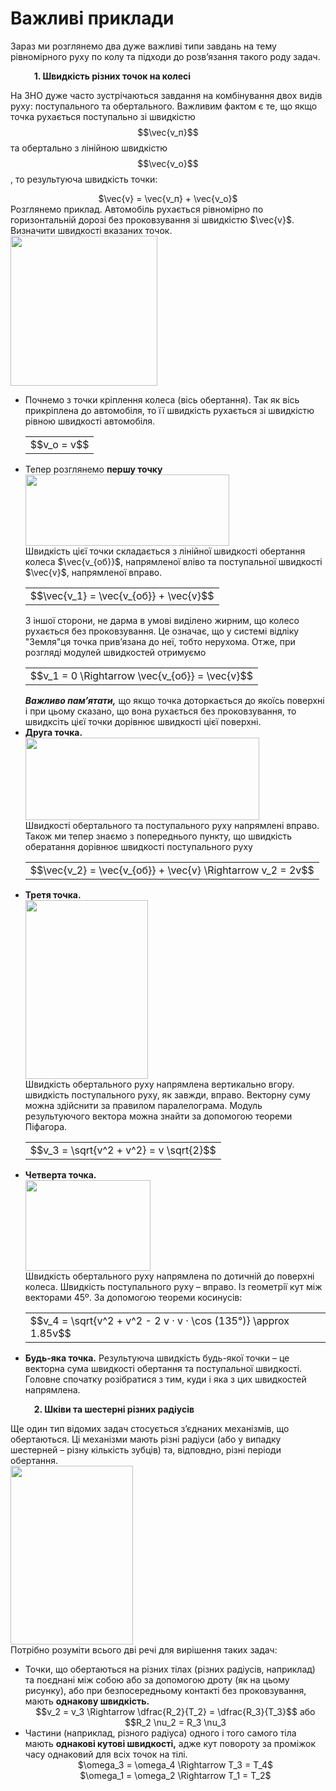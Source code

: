 # Важливi приклади

Зараз ми розглянемо два дуже важливi типи завдань на тему рiвномiрного руху по колу та пiдходи до розв’язання такого роду задач.

 <p style="margin-left:1cm;"><span class="p1"><b>1. Швидкiсть рiзних точок на колесi</b></span></p>

На ЗНО дуже часто зустрiчаються завдання на комбiнування двох видiв руху: поступального та обертального. Важливим фактом є те, що якщо точка рухається поступально зi швидкiстю $$\vec{v_п}$$ та обертально з лiнiйною швидкiстю $$\vec{v_о}$$, то результуюча швидкiсть точки:

<div align="center">$\vec{v} = \vec{v_п} + \vec{v_о}$</div>

<div class="space">Розглянемо приклад. Автомобiль рухається рiвномiрно по горизонтальнiй дорозi без проковзування зi швидкiстю $\vec{v}$. Визначити швидкостi вказаних точок.</div>

<div class="space"><img class="image" width="235" height="240" src="https://rawgit.com/chudaol/ed-era-book-physics/master/images/chapter_3/16.png" /></div>

<ul>
<li>
<div class="space">Почнемо з точки крiплення колеса (вiсь обертання). Так як вiсь прикрiплена до автомобiля, то її швидкiсть рухається зi швидкiстю рiвною швидкостi автомобiля.</div>
<div class="centered-table-wrapper">
<table class="centered-table">
<tr class="eq">
<td class="eq">
<p1>$$v_о = v$$</p1>
</td>
</tr>
</table></div>
</li>
<li>
<div class="space">Тепер розглянемо <b>першу точку</b></div>

<div class="space"><img class="image" width="326" height="114" src="https://rawgit.com/chudaol/ed-era-book-physics/master/images/chapter_3/17.png" /></div>


<div class="space">Швидкiсть цiєї точки складається з лiнiйної швидкостi обертання колеса $\vec{v_{об}}$, напрямленої влiво та поступальної швидкостi $\vec{v}$, напрямленої вправо.</div>
<div class="centered-table-wrapper">
<table class="centered-table">
<tr class="eq">
<td class="eq">
<p1>$$\vec{v_1} = \vec{v_{об}} + \vec{v}$$</p1>
</td>
</tr>
</table></div>

<div class="space">З iншої сторони, не дарма в умовi видiлено жирним, що колесо рухається без проковзування. Це означає, що у системi вiдлiку "Земля"ця точка прив’язана до неї, тобто нерухома. Отже, при розглядi модулей швидкостей отримуємо</div>
<div class="centered-table-wrapper">
<table class="centered-table">
<tr class="eq">
<td class="eq">
<p1>$$v_1 = 0 \Rightarrow \vec{v_{об}} = \vec{v}$$</p1>
</td>
</tr>
</table></div>

<div class="space"><i><b>Важливо пам’ятати,</b></i> що якщо точка доторкається до якоїсь поверхнi i при цьому сказано, що вона рухається без проковзування, то швидксiть цiєї точки дорiвнює швидкостi цiєї поверхнi.</div>
</li>
<li>
<div class="space"><b>Друга точка.</b></div>

<div class="space"><img class="image" width="374" height="132" src="https://rawgit.com/chudaol/ed-era-book-physics/master/images/chapter_3/18.png" /></div>


<div class="space">Швидкостi обертального та поступального руху напрямленi вправо. Також ми тепер знаємо з попереднього пункту, що швидкiсть обератання дорiвнює швидкостi поступального руху</div>
<div class="centered-table-wrapper">
<table class="centered-table">
<tr class="eq">
<td class="eq">
<p1>$$\vec{v_2} = \vec{v_{об}} + \vec{v} \Rightarrow v_2 = 2v$$</p1>
</td>
</tr>
</table></div>
</li>
<li>
<div class="space"><b>Третя точка.</b></div>

<div class="space"><img class="image" width="196" height="286" src="https://rawgit.com/chudaol/ed-era-book-physics/master/images/chapter_3/19.png" /></div>


<div class="space">Швидкiсть обертального руху напрямлена вертикально вгору. швидкiсть поступального руху, як завжди, вправо. Векторну суму можна здiйснити за правилом паралелограма. Модуль результуючого вектора можна знайти за допомогою теореми Пiфагора.</div>
<div class="centered-table-wrapper">
<table class="centered-table">
<tr class="eq">
<td class="eq">
<p1>$$v_3 = \sqrt{v^2 + v^2} = v \sqrt{2}$$</p1>
</td>
</tr>
</table></div>
</li>
<li>
<div class="space"><b>Четверта точка.</b></div>

<div class="space"><img class="image" width="200" height="145" src="https://rawgit.com/chudaol/ed-era-book-physics/master/images/chapter_3/20.png" /></div>


<div class="space">Швидкiсть обертального руху напрямлена по дотичнiй до поверхнi колеса. Швидкiсть поступального руху – вправо. Iз геометрiї кут мiж векторами 45º. За допомогою теореми косинусiв:</div>
<div class="centered-table-wrapper">
<table class="centered-table">
<tr class="eq">
<td class="eq">
<p1>$$v_4 = \sqrt{v^2 + v^2 - 2 v · v · \cos (135°)} \approx 1.85v$$</p1>
</td>
</tr>
</table></div>
</li>
<li>
<div class="space"><b>Будь-яка точка.</b> Результуюча швидкiсть будь-якої точки – це векторна сума швидкостi обертання та поступальної швидкостi. Головне спочатку розiбратися з тим, куди i яка з цих швидкостей напрямлена.</div>
</li>
</ul>

<p style="margin-left:1cm;"><span class="p1"><b>2. Шкiви та шестернi рiзних радiусiв</b></span></p>
<div class="space">Ще один тип вiдомих задач стосується з’єднаних механiзмiв, що обертаються. Цi механiзми мають рiзнi радiуси (або у випадку шестерней – рiзну кiлькiсть зубцiв) та, вiдповдно, рiзнi перiоди обертання.</div>

<div class="space"><img class="image" width="196" height="286" src="https://rawgit.com/chudaol/ed-era-book-physics/master/images/chapter_3/21.png" /></div>

<div class="space">Потрiбно розумiти всього двi речi для вирiшення таких задач:</div>
<ul>
<li>
<div class="space">Точки, що обертаються на рiзних тiлах (рiзних радiусiв, наприклад) та поєднанi мiж собою або за допомогою дроту (як на цьому рисунку), або при безпосередньому контактi без проковзування, мають <b>однакову швидкiсть.</b></div>
<div align="center" class="space">$$v_2 = v_3 \Rightarrow \dfrac{R_2}{T_2} = \dfrac{R_3}{T_3}$$ або $$R_2 \nu_2 = R_3 \nu_3</div>
</li>
<li>
<div class="space">Частини (наприклад, рiзного радiуса) одного i того самого тiла мають <b>однаковi кутовi швидкостi,</b> адже кут повороту за промiжок часу однаковий для всiх точок на тiлi.</div>
<div align="center" class="space">$\omega_3 = \omega_4 \Rightarrow T_3 = T_4$</div>
<div align="center">$\omega_1 = \omega_2 \Rightarrow T_1 = T_2$</div>
</li>
</ul>
